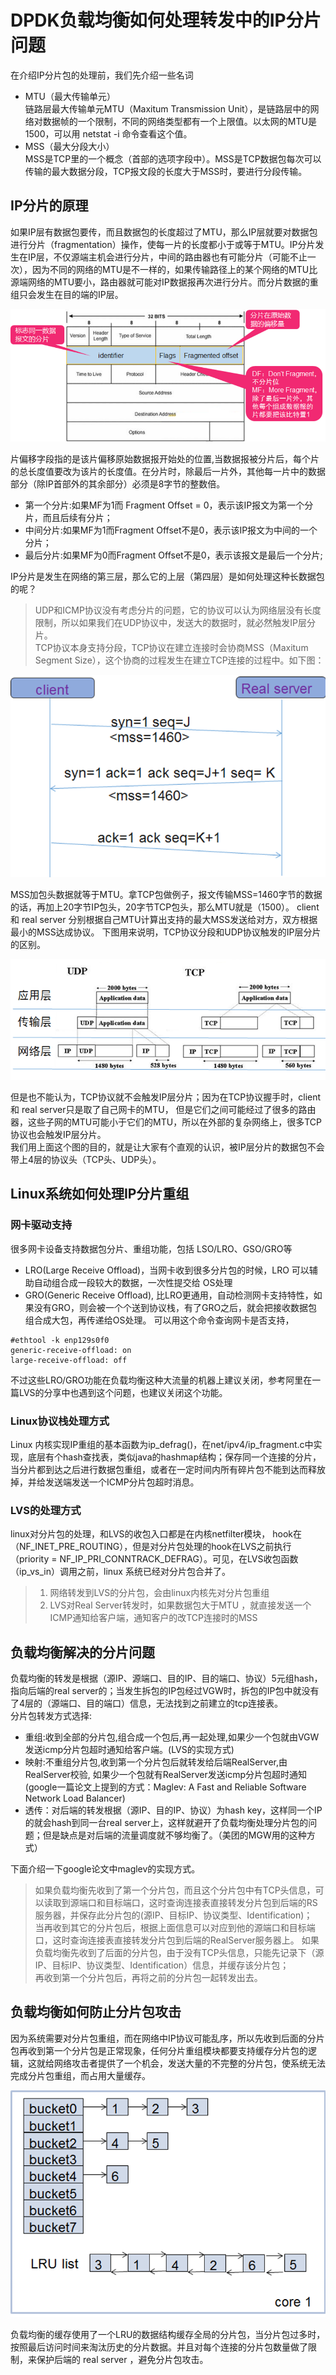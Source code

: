 # DPDK负载均衡如何处理转发中的IP分片问题  

在介绍IP分片包的处理前，我们先介绍一些名词  

- MTU（最大传输单元）   
  链路层最大传输单元MTU（Maxitum Transmission Unit），是链路层中的网络对数据帧的一个限制，不同的网络类型都有一个上限值。以太网的MTU是1500，可以用 netstat -i 命令查看这个值。 
- MSS（最大分段大小）  
  MSS是TCP里的一个概念（首部的选项字段中）。MSS是TCP数据包每次可以传输的最大数据分段，TCP报文段的长度大于MSS时，要进行分段传输。  

## IP分片的原理
      
   如果IP层有数据包要传，而且数据包的长度超过了MTU，那么IP层就要对数据包进行分片（fragmentation）操作，使每一片的长度都小于或等于MTU。IP分片发生在IP层，不仅源端主机会进行分片，中间的路由器也有可能分片（可能不止一次），因为不同的网络的MTU是不一样的，如果传输路径上的某个网络的MTU比源端网络的MTU要小，路由器就可能对IP数据报再次进行分片。而分片数据的重组只会发生在目的端的IP层。  
   
 ![ip协议中有关IP分片的](images/ip_head_frag.png)

片偏移字段指的是该片偏移原始数据报开始处的位置,当数据报被分片后，每个片的总长度值要改为该片的长度值。在分片时，除最后一片外，其他每一片中的数据部分（除IP首部外的其余部分）必须是8字节的整数倍。
- 第一个分片:如果MF为1而 Fragment Offset = 0，表示该IP报文为第一个分片，而且后续有分片；
- 中间分片:如果MF为1而Fragment Offset不是0，表示该IP报文为中间的一个分片；
- 最后分片:如果MF为0而Fragment Offset不是0，表示该报文是最后一个分片;

IP分片是发生在网络的第三层，那么它的上层（第四层）是如何处理这种长数据包的呢？  
> UDP和ICMP协议没有考虑分片的问题，它的协议可以认为网络层没有长度限制，所以如果我们在UDP协议中，发送大的数据时，就必然触发IP层分片。  
> TCP协议本身支持分段，TCP协议在建立连接时会协商MSS（Maxitum Segment Size），这个协商的过程发生在建立TCP连接的过程中。如下图：

 ![tcp握手](images/tcp_create_frag.png)
 
MSS加包头数据就等于MTU。拿TCP包做例子，报文传输MSS=1460字节的数据的话，再加上20字节IP包头，20字节TCP包头，那么MTU就是（1500）。
client 和 real server  分别根据自己MTU计算出支持的最大MSS发送给对方，双方根据最小的MSS达成协议。
下图用来说明，TCP协议分段和UDP协议触发的IP层分片的区别。
 
 ![tcp和udb触发分片的区别](images/tcp_tran_frag.png)
 
 但是也不能认为，TCP协议就不会触发IP层分片；因为在TCP协议握手时，client 和 real server只是取了自己网卡的MTU， 但是它们之间可能经过了很多的路由器，这些子网的MTU可能小于它们的MTU，所以在外部的复杂网络上，很多TCP协议也会触发IP层分片。  
 我们用上面这个图的目的，就是让大家有个直观的认识，被IP层分片的数据包不会带上4层的协议头（TCP头、UDP头）。  
 
 
 
 
## Linux系统如何处理IP分片重组

### 网卡驱动支持 
很多网卡设备支持数据包分片、重组功能，包括 LSO/LRO、GSO/GRO等
- LRO(Large Receive Offload)，当网卡收到很多分片包的时候，LRO 可以辅助自动组合成一段较大的数据，一次性提交给 OS处理
- GRO(Generic Receive Offload), 比LRO更通用，自动检测网卡支持特性，如果没有GRO，则会被一个个送到协议栈，有了GRO之后，就会把接收数据包组合成大包，再传递给OS处理。
可以用这个命令查询网卡是否支持，

```text
#ethtool -k enp129s0f0
generic-receive-offload: on
large-receive-offload: off
```

不过这些LRO/GRO功能在负载均衡这种大流量的机器上建议关闭，参考阿里在一篇LVS的分享中也遇到这个问题，也建议关闭这个功能。  

### Linux协议栈处理方式  
Linux 内核实现IP重组的基本函数为ip_defrag()，在net/ipv4/ip_fragment.c中实现，底层有个hash查找表，类似java的hashmap结构；保存同一个连接的分片，当分片都到达之后进行数据包重组，或者在一定时间内所有碎片包不能到达而释放掉，并给发送端发送一个ICMP分片包超时消息。  

### LVS的处理方式  
linux对分片包的处理，和LVS的收包入口都是在内核netfilter模块， hook在（NF_INET_PRE_ROUTING），但是对分片包处理的hook在LVS之前执行（priority = NF_IP_PRI_CONNTRACK_DEFRAG）。可见，在LVS收包函数（ip_vs_in）调用之前，linux 系统已经对分片包合并了。
>1. 网络转发到LVS的分片包，会由linux内核先对分片包重组  
>2. LVS对Real Server转发时，如果数据包大于MTU ，就直接发送一个ICMP通知给客户端，通知客户的改TCP连接时的MSS  

## 负载均衡解决的分片问题

  负载均衡的转发是根据（源IP、源端口、目的IP、目的端口、协议）5元组hash，指向后端的real server的；当发生拆包的IP包经过VGW时，拆包的IP包中就没有了4层的（源端口、目的端口）信息，无法找到之前建立的tcp连接表。  
分片包转发方式选择:  
- 重组:收到全部的分片包,组合成一个包后,再一起处理,如果少一个包就由VGW发送icmp分片包超时通知给客户端。(LVS的实现方式)
- 映射:不重组分片包,收到第一个分片包后就转发给后端RealServer,由RealServer校验, 如果少一个包就有RealServer发送icmp分片包超时通知(google一篇论文上提到的方式：Maglev: A Fast and Reliable Software Network Load Balancer)
- 透传：对后端的转发根据（源IP、目的IP、协议）为hash key，这样同一个IP的就会hash到同一台real server上，这样就避开了负载均衡处理分片包的问题；但是缺点是对后端的流量调度就不够均衡了。（美团的MGW用的这种方式）  

下面介绍一下google论文中maglev的实现方式。  
> 如果负载均衡先收到了第一个分片包，而且这个分片包中有TCP头信息，可以读取到源端口和目标端口，这时查询连接表直接转发分片包到后端的RS服务器，并保存此分片包的(源IP、目标IP、协议类型、Identification)；    
> 当再收到其它的分片包后，根据上面信息可以对应到他的源端口和目标端口，这时查询连接表直接转发分片包到后端的RealServer服务器上。
> 如果负载均衡先收到了后面的分片包，由于没有TCP头信息，只能先记录下（源IP、目标IP、协议类型、Identification）信息，并缓存该分片包；  
> 再收到第一个分片包后，再将之前的分片包一起转发出去。



## 负载均衡如何防止分片包攻击  
 因为系统需要对分片包重组，而在网络中IP协议可能乱序，所以先收到后面的分片包再收到第一个分片包是正常现象，任何分片重组模块都要支持缓存分片包的逻辑，这就给网络攻击者提供了一个机会，发送大量的不完整的分片包，使系统无法完成分片包重组，而占用大量缓存。

 ![安全回收](images/lru_frag.png)

 负载均衡的缓存使用了一个LRU的数据结构缓存全局的分片包，当分片包过多时，按照最后访问时间来淘汰历史的分片数据。并且对每个连接的分片包数量做了限制，来保护后端的 real server ，避免分片包攻击。
